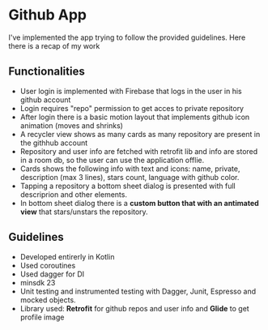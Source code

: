 # Github App
I've implemented the app trying to follow the provided guidelines. Here there is a recap of my work

## Functionalities
- User login is implemented with Firebase that logs in the user in his github account
- Login requires "repo" permission to get acces to private repository
- After login there is a basic motion layout that implements github icon animation (moves and shrinks)
- A recycler view shows as many cards as many repository are present in the githhub account
- Repository and user info are fetched with retrofit lib and info are stored in a room db, so the user can use the application offlie.
- Cards shows the following info with text and icons: name, private, description (max 3 lines), stars count, language with github color.
- Tapping a repository a bottom sheet dialog is presented with full descriprion and other elements.
- In bottom sheet dialog there is a **custom button that with an antimated view** that stars/unstars the repository.

## Guidelines
- Developed entirerly in Kotlin
- Used coroutines
- Used dagger for DI 
- minsdk 23
- Unit testing and instrumented testing with Dagger, Junit, Espresso and mocked objects.
- Library used: **Retrofit** for github repos and user info and **Glide** to get profile image

